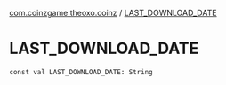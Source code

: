 [com.coinzgame.theoxo.coinz](index.md) / [LAST_DOWNLOAD_DATE](.)

# LAST_DOWNLOAD_DATE

`const val LAST_DOWNLOAD_DATE: String`